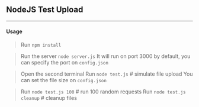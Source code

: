 ## NodeJS Test Upload

---

#### Usage

> Run `npm install`

> Run the server `node server.js`
> It will run on port 3000 by default, you can specify the port on `config.json`

> Open the second terminal
> Run `node test.js` # simulate file upload
> You can set the file size on `config.json`

> Run `node test.js 100` # run 100 random requests
> Run `node test.js cleanup` # cleanup files
